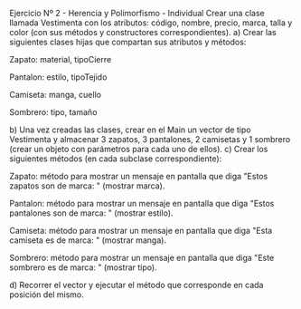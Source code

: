 Ejercicio Nº 2 - Herencia y Polimorfismo - Individual
Crear una clase llamada Vestimenta con los atributos: código, nombre, precio, marca, talla y color (con sus métodos y constructores correspondientes).
a) Crear las siguientes clases hijas que compartan sus atributos y métodos:


Zapato: material, tipoCierre


Pantalon: estilo, tipoTejido


Camiseta: manga, cuello


Sombrero: tipo, tamaño


b) Una vez creadas las clases, crear en el Main un vector de tipo Vestimenta y almacenar 3 zapatos, 3 pantalones, 2 camisetas y 1 sombrero (crear un objeto con parámetros para cada uno de ellos).
c) Crear los siguientes métodos (en cada subclase correspondiente):


Zapato: método para mostrar un mensaje en pantalla que diga "Estos zapatos son de marca: " (mostrar marca).


Pantalon: método para mostrar un mensaje en pantalla que diga "Estos pantalones son de marca: " (mostrar estilo).


Camiseta: método para mostrar un mensaje en pantalla que diga "Esta camiseta es de marca: " (mostrar manga).


Sombrero: método para mostrar un mensaje en pantalla que diga "Este sombrero es de marca: " (mostrar tipo).


d) Recorrer el vector y ejecutar el método que corresponde en cada posición del mismo.